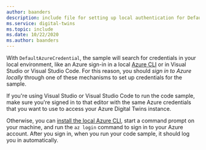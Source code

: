 ```yaml
---
author: baanders
description: include file for setting up local authentication for DefaultAzureCredential in Azure Digital Twins samples - without intro
ms.service: digital-twins
ms.topic: include
ms.date: 10/22/2020
ms.author: baanders
---
```


With `DefaultAzureCredential`, the sample will search for credentials in your local environment, like an Azure sign-in in a local [Azure CLI](/cli/azure/install-azure-cli?view=azure-cli-latest&preserve-view=true) or in Visual Studio or Visual Studio Code. For this reason, you should *sign in to Azure locally* through one of these mechanisms to set up credentials for the sample.

If you're using Visual Studio or Visual Studio Code to run the code sample, make sure you're signed in to that editor with the same Azure credentials that you want to use to access your Azure Digital Twins instance.

Otherwise, you can [install the local Azure CLI](/cli/azure/install-azure-cli?view=azure-cli-latest&preserve-view=true), start a command prompt on your machine, and run the `az login` command to sign in to your Azure account. After you sign in, when you run your code sample, it should log you in automatically.
